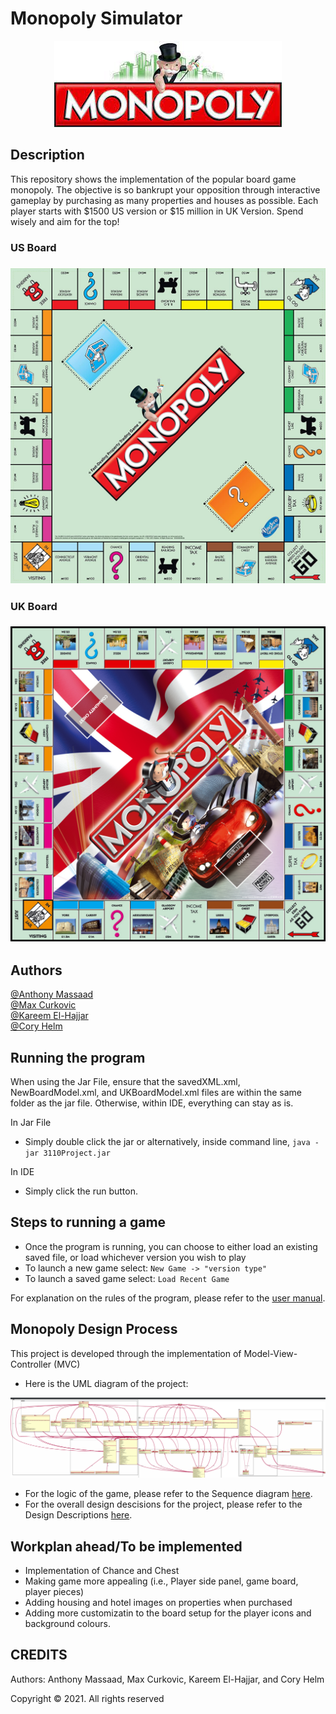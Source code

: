 # Monopoly Simulator

<p align="center">
<img src="READMEImages/Monopoly heading.jfif" />
</p>

## Description
This repository shows the implementation of the popular board game monopoly. The objective is so bankrupt your opposition through interactive gameplay by purchasing as many properties and houses as possible. Each player starts with $1500 US version or $15 million in UK Version. Spend wisely and aim for the top! 

<p align="center">
<h3>US Board<h3>
<img src="READMEImages/USBoard.jpg" />
</p>
  
<p align="center">
<h3>UK Board<h3>
<img src="READMEImages/UKBoard.jfif" />
</p>

## Authors
[@Anthony Massaad](https://github.com/tony1bally) \
[@Max Curkovic](https://github.com/maxcurkovic) \
[@Kareem El-Hajjar](https://github.com/KareemEH) \
[@Cory Helm](https://github.com/CoryH99)

## Running the program
When using the Jar File, ensure that the savedXML.xml, NewBoardModel.xml, and UKBoardModel.xml files are within the same folder as the jar file.
Otherwise, within IDE, everything can stay as is. 

In Jar File
- Simply double click the jar or alternatively, inside command line, ```java -jar 3110Project.jar```

In IDE
- Simply click the run button. 

## Steps to running a game
- Once the program is running, you can choose to either load an existing saved file, or load whichever version you wish to play
- To launch a new game select: ```New Game -> "version type"```
- To launch a saved game select: ```Load Recent Game```

For explanation on the rules of the program, please refer to the [user manual](https://github.com/tony1bally/3110MonopolyProject/blob/master/Documentations/User%20Manual%20.pdf).
 
## Monopoly Design Process
This project is developed through the implementation of Model-View-Controller (MVC)

- Here is the UML diagram of the project:
<p align="center">
    <img src="READMEImages/UMLDiagram.PNG" />
</p>

- For the logic of the game, please refer to the Sequence diagram [here](https://github.com/tony1bally/3110MonopolyProject/tree/master/UML%20Diagrams).
- For the overall design descisions for the project, please refer to the Design Descriptions [here](https://github.com/tony1bally/3110MonopolyProject/blob/master/Documentations/DesignDescriptions_M4.pdf).
  
## Workplan ahead/To be implemented
- Implementation of Chance and Chest
- Making game more appealing (i.e., Player side panel, game board, player pieces)
- Adding housing and hotel images on properties when purchased
- Adding more customizatin to the board setup for the player icons and background colours.

## CREDITS
Authors: Anthony Massaad, Max Curkovic, Kareem El-Hajjar, and Cory Helm

Copyright © 2021. All rights reserved
